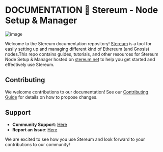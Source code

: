 # DOCUMENTATION 🍄 Stereum - Node Setup & Manager 

![image](https://github.com/stereum-dev/ethereum-node-web-docs/assets/82385103/8274913a-0021-4f51-b3aa-1dbe6427b305)


Welcome to the Stereum documentation repository! [Stereum](https://github.com/stereum-dev/ethereum-node) is a tool for easily setting up and managing different kind of Ethereum (and Gnosis) nodes.This repo contains guides, tutorials, and other resources for Stereum Node Setup & Manager hosted on [stereum.net](https://stereum.net/) to help you get started and effectively use Stereum.  

## Contributing

We welcome contributions to our documentation! See our [Contributing Guide](link-to-contributing-guide) for details on how to propose changes.

## Support

- **Community Support**: [Here](https://discord.gg/hYRKAdBz8f)
- **Report an Issue**: [Here](https://github.com/stereum-dev/ethereum-node/issues/new/choose)

We are excited to see how you use Stereum and look forward to your contributions to our community!
